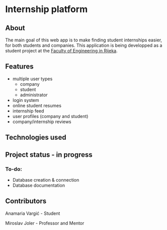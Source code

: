 # Internship platform 
## About
The main goal of this web app is to make finding student internships easier, for both students and companies. This application is being developped as a student project at the [Faculty of Engineering in Rijeka](http://www.riteh.uniri.hr/en/).

## Features
- multiple user types
  - company
  - student
  - administrator
- login system
- online student resumes
- internship feed
- user profiles (company and student)
- company/internship reviews

## Technologies used

## Project status - in progress
### To-do:
- Database creation & connection
- Database documentation
## Contributors
Anamaria Vargić - Student  

Miroslav Joler - Professor and Mentor

